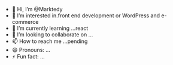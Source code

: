 - 👋 Hi, I’m @Marktedy
- 👀 I’m interested in.front end development or WordPress and e-commerce 
- 🌱 I’m currently learning ...react
- 💞️ I’m looking to collaborate on ...
- 📫 How to reach me ...pending 
- 😄 Pronouns: ...
- ⚡ Fun fact: ...

<!---
Marktedy/Marktedy is a ✨ special ✨ repository because its `README.md` (this file) appears on your GitHub profile.
You can click the Preview link to take a look at your changes.
--->
